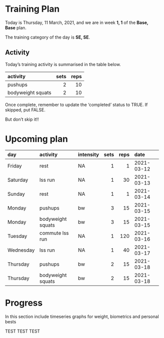 Training Plan
================

Today is Thursday, 11 March, 2021, and we are in week **1, 1** of the
**Base, Base** plan.

The training category of the day is **SE, SE**.

## Activity

Today’s training activity is summarised in the table below.

| activity          | sets | reps |
| :---------------- | ---: | ---: |
| pushups           |    2 |   10 |
| bodyweight squats |    2 |   10 |

Once complete, remember to update the ‘completed’ status to TRUE. If
skipped, put FALSE.

But don’t skip it\!\!


# Upcoming plan

| day       | activity          | intensity | sets | reps | date       |
| :-------- | :---------------- | :-------- | ---: | ---: | :--------- |
| Friday    | rest              | NA        |    1 |    1 | 2021-03-12 |
| Saturday  | lss run           | NA        |    1 |   30 | 2021-03-13 |
| Sunday    | rest              | NA        |    1 |    1 | 2021-03-14 |
| Monday    | pushups           | bw        |    3 |   15 | 2021-03-15 |
| Monday    | bodyweight squats | bw        |    3 |   15 | 2021-03-15 |
| Tuesday   | commute lss run   | NA        |    1 |  120 | 2021-03-16 |
| Wednesday | lss run           | NA        |    1 |   40 | 2021-03-17 |
| Thursday  | pushups           | bw        |    2 |   15 | 2021-03-18 |
| Thursday  | bodyweight squats | bw        |    2 |   15 | 2021-03-18 |

# Progress

In this section include timeseries graphs for weight, biometrics and
personal bests

TEST TEST TEST
